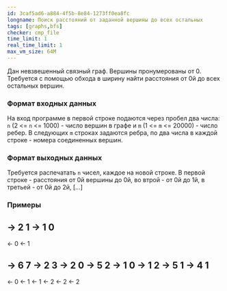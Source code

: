 ```yaml
---
id: 3caf5ad6-a884-4f5b-8e84-1273ff0ea8fc
longname: Поиск расстояний от заданной вершины до всех остальных
tags: [graphs,bfs]
checker: cmp_file
time_limit: 1
real_time_limit: 1
max_vm_size: 64M
---
```


Дан невзвешенный связный граф. Вершины пронумерованы от 0. Трeбуется с помощью обхода в ширину найти расстояния от 0й до всех остальных вершин.

### Формат входных данных

На вход программе в первой строке подаются через пробел два числа: `n` (2 <= `n` <= 1000) - число вершин в графе и `m` (1 <= `m` <= 20000) - число ребер. В следующих `m` строках задаются ребра, по два числа в каждой строке - номера соединенных вершин.

### Формат выходных данных

Требуется распечатать `n` чисел, каждое на новой строке. В первой строке - расстояния от 0й вершины до 0й, во втрой - от 0й до 1й, в третьей - от 0й до 2й, [...]

### Примеры

-> 2 1
-> 1 0
--
<- 0
<- 1


-> 6 7
-> 2 3
-> 2 0
-> 5 2
-> 1 0
-> 1 2
-> 5 1
-> 4 1
--
<- 0
<- 1
<- 1
<- 2
<- 2
<- 2
